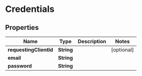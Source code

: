 
# Credentials

## Properties
Name | Type | Description | Notes
------------ | ------------- | ------------- | -------------
**requestingClientId** | **String** |  |  [optional]
**email** | **String** |  | 
**password** | **String** |  | 




